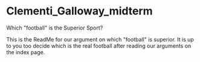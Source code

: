 # Clementi_Galloway_midterm
Which "football" is the Superior Sport?

This is the ReadMe for our argument on which "football" is superior.
It is up to you too decide which is the real football after reading our arguments on the index page. 
